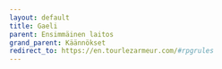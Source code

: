 ```yaml
---
layout: default
title: Gaeli
parent: Ensimmäinen laitos
grand_parent: Käännökset
redirect_to: https://en.tourlezarmeur.com/#rpgrules
---
```

